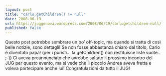 ```yaml
---
layout: post
title: "carlo.getChildren() != null"
date: 2008-06-19
url: https://juggenova.wordpress.com/2008/06/19/carlogetchildren-null/
published: false 
---
```


Questo post potrebbe sembrare un po’ off-topic, ma quando si tratta di così belle notizie, sono dettagli! Se non fosse abbastanza chiaro dal titolo, Carlo è diventato papà! (per i puristi… la getChildren() non restituisce liste vuote.. ;-)) Ci aveva preannunciato che avrebbe saltato il prossimo incontro del JUG per questo evento, ma si vede che il piccolo Andrea aveva fretta e voleva partecipare anche lui! Congratulazioni da tutto il JUG! 
